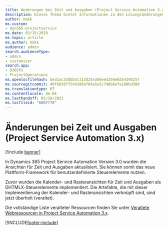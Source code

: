 ```yaml
---
title: Änderungen bei Zeit und Ausgaben (Project Service Automation 3.x)
description: Dieses Thema bietet Informationen zu den Lösungsänderungen für Zeit und Ausgaben.
author: makk
ms.custom:
- dyn365-projectservice
ms.date: 03/15/2019
ms.topic: article
ms.author: makk
audience: admin
search.audienceType:
- admin
- customizer
search.app:
- D365PS
- ProjectOperations
ms.openlocfilehash: bed1ac33dbb51113d25e360eed204e02b439b257
ms.sourcegitcommit: 40f68387f594180af64a5e5c748b6efa188bd300
ms.translationtype: HT
ms.contentlocale: de-DE
ms.lasthandoff: 05/10/2021
ms.locfileid: "6007770"
---
```

# <a name="time-and-expense-changes-project-service-automation-3x"></a>Änderungen bei Zeit und Ausgaben (Project Service Automation 3.x)

[!include [banner](../../includes/psa-now-project-operations.md)]

In Dynamics 365 Project Service Automation Version 3.0 wurden die Ansichten für Zeit und Ausgaben aktualisiert. Sie können somit das neue Plattform-Framework für benutzerdefinierte Steuerelemente nutzen.

Zuvor wurden die Kalender- und Rasteransichten für Zeit und Ausgaben als DHTMLX-Steuerelemente implementiert. Die Artefakte, die mit dieser Implementierung der Kalender- und Rasteransichten verknüpft sind, sind jetzt überholt (veraltet).

Die vollständige Liste veralteter Ressourcen finden Sie unter [Veraltete Webressourcen in Project Service Automation 3.x](web-resources-deprecated-v3.x.md).


[!INCLUDE[footer-include](../../includes/footer-banner.md)]